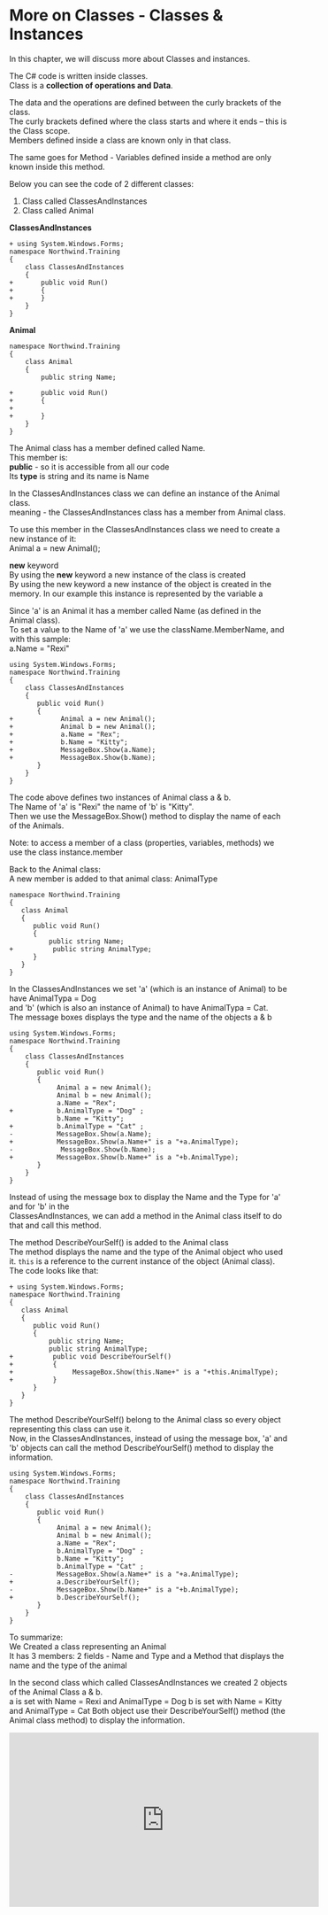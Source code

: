 ﻿# More on Classes - Classes & Instances


In this chapter, we will discuss more about Classes and instances.  

The C# code is written inside classes.  
Class is a **collection of operations and Data**.  

The data and the operations are defined between the curly brackets of the class.  
The curly brackets defined where the class starts and where it ends – this is the Class scope.  
Members defined inside a class are known only in that class.  

The same goes for Method - Variables defined inside a method are only known inside this method.



Below you can see the code of 2 different classes: 
1. Class called ClassesAndInstances
2. Class called Animal 

**ClassesAndInstances**
```csdiff
+ using System.Windows.Forms;
namespace Northwind.Training
{
    class ClassesAndInstances
    {
+       public void Run()
+       {
+       }     
    }
}
```


**Animal**  
```csdiff
namespace Northwind.Training
{
    class Animal
    {
        public string Name;

+       public void Run()
+       {
+           
+       }     
    }
}
```

The Animal class has a member defined called Name.  
This member is:  
**public** -  so it is accessible from all our code  
Its **type** is string
and its name is Name  


In the ClassesAndInstances class we can define an instance of the Animal class.  
meaning - the ClassesAndInstances class has a member from Animal class.  

To use this member in the ClassesAndInstances class we need to create a new instance of it:  
Animal a = new Animal();  

**new** keyword  
By using the **new** keyword a new instance of the class is created  
By using the new keyword a new instance of the object is created in the memory.
In our example this instance is represented by the variable a  
 
Since 'a' is an Animal it has a member called Name (as defined in the Animal class).  
To set a value to the Name of 'a' we use the className.MemberName, and with this sample:  
a.Name = "Rexi"




```csdiff
using System.Windows.Forms;
namespace Northwind.Training
{
    class ClassesAndInstances
    {
       public void Run()
       {
+            Animal a = new Animal();
+            Animal b = new Animal();
+            a.Name = "Rex";
+            b.Name = "Kitty";
+            MessageBox.Show(a.Name); 
+            MessageBox.Show(b.Name); 
       }     
    }
}
```


The code above defines two instances of Animal class a & b.  
The Name of 'a' is "Rexi" the name of 'b' is "Kitty".  
Then we use the MessageBox.Show() method to display the name of each of the Animals.

Note: to access a member of a class (properties, variables, methods) we use the class instance.member 




Back to the Animal class:  
A new member is added to that animal class: AnimalType


 ```csdiff
namespace Northwind.Training
{
    class Animal
    {
       public void Run()
       {
           public string Name;
+          public string AnimalType;
       }     
    }
}
```


In the ClassesAndInstances we set 'a' (which is an instance of Animal) to be have AnimalTypa = Dog  
and 'b'  (which is also an instance of Animal) to have AnimalTypa = Cat.  
The message boxes displays the type and the name of the objects a & b


```csdiff
using System.Windows.Forms;
namespace Northwind.Training
{
    class ClassesAndInstances
    {
       public void Run()
       {
            Animal a = new Animal();
            Animal b = new Animal();
            a.Name = "Rex";
+           b.AnimalType = "Dog" ;
            b.Name = "Kitty";
+           b.AnimalType = "Cat" ;
-           MessageBox.Show(a.Name); 
+           MessageBox.Show(a.Name+" is a "+a.AnimalType); 
-            MessageBox.Show(b.Name); 
+           MessageBox.Show(b.Name+" is a "+b.AnimalType); 
       }     
    }
}
```


Instead of using the message box to display the Name and the Type for 'a' and for 'b' in the  
ClassesAndInstances, we can add a method in the Animal class itself to do that and call this method. 

The method DescribeYourSelf() is added to the Animal class  
The method displays the name and the type of the Animal object who used it.
`this` is a reference to the current instance of the object (Animal class).  
 The code looks like that:  

 ```csdiff
+ using System.Windows.Forms;
namespace Northwind.Training
{
    class Animal
    {
       public void Run()
       {
           public string Name;
           public string AnimalType;
+          public void DescribeYourSelf()
+          {
+               MessageBox.Show(this.Name+" is a "+this.AnimalType); 
+          }  
       }     
    }
}
```


The method DescribeYourSelf() belong to the Animal class so every object representing this class can use it.  
Now, in the ClassesAndInstances, instead of using the message box, 'a' and 'b' objects can call the method DescribeYourSelf() method to display the information.  



```csdiff
using System.Windows.Forms;
namespace Northwind.Training
{
    class ClassesAndInstances
    {
       public void Run() 
       {
            Animal a = new Animal();
            Animal b = new Animal();
            a.Name = "Rex";
            b.AnimalType = "Dog" ;
            b.Name = "Kitty";
            b.AnimalType = "Cat" ;
-           MessageBox.Show(a.Name+" is a "+a.AnimalType); 
+           a.DescribeYourSelf();
-           MessageBox.Show(b.Name+" is a "+b.AnimalType); 
+           b.DescribeYourSelf();
       }     
    }
}
```

To summarize:  
We Created a class representing an Animal  
It has 3 members:
2 fields - Name and Type and a Method that displays the name and the type of the animal  

In the second class which called ClassesAndInstances we created 2 objects of the Animal Class a & b.  
a is set with Name = Rexi and AnimalType = Dog
b is set with Name = Kitty and AnimalType = Cat
Both object use their DescribeYourSelf() method (the Animal class method) to display the information.




<iframe width="560" height="315" src="https://www.youtube.com/embed/v6wbQgPYwU0?list=PL1DEQjXG2xnKI3TL-gsy91eXbh3ytOt6h" frameborder="0" allowfullscreen></iframe>